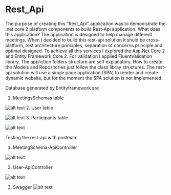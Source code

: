 # Rest_Api
 The purpose of creating this "Rest_Api" application was to demonistrate the .net core 2 platform components to
 build Rest-Api application. What does this application? The application is designed to help manage different meetings. 
 When I decided to build this rest-api solution it shuld be cross-platform, rest architecture principles, separation of concerns principle
 and optimal designed. To achieve all this services I explored the Asp.Net Core 2 and Entity Framework Core 2. For validation I applied 
 FluentValidation library. The appliction folders structure are self explanatory. 
 How to create the Models and Repositories just follow the class libray structures. The rest-api solution will use a single page application (SPA) to render and create dynamic website, but for the moment the SPA solution is not implemented.     

Database generated by Entityframework are 
1. MeetingsSchemas table

![alt text](https://github.com/muluhai/Rest_Api/blob/master/MeetingSchema.API/Results_images/MeetingSchema-Table.png)
2. User table

![alt text](https://github.com/muluhai/Rest_Api/blob/master/MeetingSchema.API/Results_images/Uers-Table.png)
3. Participants table

![alt text](https://github.com/muluhai/Rest_Api/blob/master/MeetingSchema.API/Results_images/Participansts-table.png)

Testing the rest-api with postman

1. MeetingSchema-ApiController

![alt text](https://github.com/muluhai/Rest_Api/blob/master/MeetingSchema.API/Results_images/TestingSchemaControllerPostman.png)

2. User-ApiController

![alt text](https://github.com/muluhai/Rest_Api/blob/master/MeetingSchema.API/Results_images/TestingUserController.png)

3. Swagger
![alt text](https://github.com/muluhai/Rest_Api/blob/master/MeetingSchema.API/Results_images/swagger.png)
